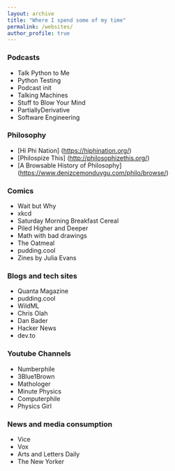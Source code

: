 ```yaml
---
layout: archive
title: "Where I spend some of my time"
permalink: /websites/
author_profile: true
---
```


### Podcasts
* Talk Python to Me
* Python Testing
* Podcast init
* Talking Machines
* Stuff to Blow Your Mind
* PartiallyDerivative
* Software Engineering

### Philosophy
* [Hi Phi Nation] (https://hiphination.org/)
* [Philospize This] (http://philosophizethis.org/)
* [A Browsable History of Philosophy] (https://www.denizcemonduygu.com/philo/browse/)

### Comics
* Wait but Why
* xkcd
* Saturday Morning Breakfast Cereal
* Piled Higher and Deeper
* Math with bad drawings
* The Oatmeal
* pudding.cool
* Zines by Julia Evans

### Blogs and tech sites
* Quanta Magazine
* pudding.cool
* WildML
* Chris Olah
* Dan Bader
* Hacker News
* dev.to

### Youtube Channels
* Numberphile
* 3Blue1Brown
* Mathologer
* Minute Physics
* Computerphile
* Physics Girl

### News and media consumption
* Vice
* Vox
* Arts and Letters Daily
* The New Yorker

